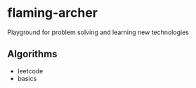 flaming-archer
==============

Playground for problem solving and learning new technologies

 Algorithms
------------
 * leetcode
 * basics
